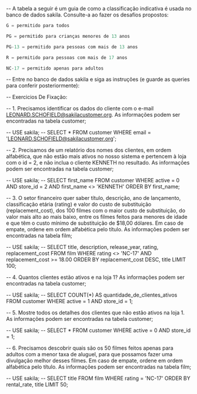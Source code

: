 -- A tabela a seguir é um guia de como a classificação indicativa é usada no banco de dados sakila. Consulte-a ao fazer os desafios propostos:
```js
G = permitido para todos

PG = permitido para crianças menores de 13 anos

PG-13 = permitido para pessoas com mais de 13 anos

R = permitido para pessoas com mais de 17 anos

NC-17 = permitido apenas para adultos
```
-- Entre no banco de dados sakila e siga as instruções (e guarde as queries para conferir posteriormente):

-- Exercicios De Fixação: 

-- 1. Precisamos identificar os dados do cliente com o e-mail LEONARD.SCHOFIELD@sakilacustomer.org. As informações podem ser encontradas na tabela customer;

-- USE sakila;
-- SELECT * FROM customer WHERE email = 'LEONARD.SCHOFIELD@sakilacustomer.org';


-- 2. Precisamos de um relatório dos nomes dos clientes, em ordem alfabética, que não estão mais ativos no nosso sistema e pertencem à loja com o id = 2, e não inclua o cliente KENNETH no resultado. As informações podem ser encontradas na tabela customer;

-- USE sakila;
-- SELECT first_name FROM customer
WHERE active = 0 AND store_id = 2 AND first_name <> 'KENNETH' ORDER BY first_name;


-- 3. O setor financeiro quer saber título, descrição, ano de lançamento, classificação etária (rating) e valor do custo de substituição (replacement_cost), dos 100 filmes com o maior custo de substituição, do valor mais alto ao mais baixo, entre os filmes feitos para menores de idade e que têm o custo mínimo de substituição de $18,00 dólares. Em caso de empate, ordene em ordem alfabética pelo título. As informações podem ser encontradas na tabela film;

-- USE sakila;
-- SELECT title, description, release_year, rating, replacement_cost FROM film
WHERE rating <> 'NC-17' AND replacement_cost >= 18.00
ORDER BY replacement_cost DESC, title LIMIT 100;


-- 4. Quantos clientes estão ativos e na loja 1? As informações podem ser encontradas na tabela customer;

-- USE sakila;
-- SELECT COUNT(*) AS quantidade_de_clientes_ativos FROM customer
WHERE active = 1 AND store_id = 1;


-- 5. Mostre todos os detalhes dos clientes que não estão ativos na loja 1. As informações podem ser encontradas na tabela customer;

-- USE sakila;
-- SELECT * FROM customer WHERE active = 0 AND store_id = 1;


-- 6. Precisamos descobrir quais são os 50 filmes feitos apenas para adultos com a menor taxa de aluguel, para que possamos fazer uma divulgação melhor desses filmes. Em caso de empate, ordene em ordem alfabética pelo título. As informações podem ser encontradas na tabela film;

-- USE sakila;
-- SELECT title FROM film WHERE rating = 'NC-17' ORDER BY rental_rate, title LIMIT 50;